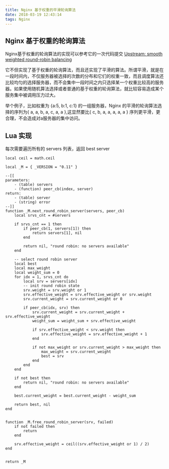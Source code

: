```yaml
---
title: Nginx 基于权重的平滑轮询算法
date: 2018-03-19 12:43:14
tags: Nginx
---
```


## Nginx 基于权重的轮询算法

Nginx基于权重的轮询算法的实现可以参考它的一次代码提交 [Upstream: smooth weighted round-robin balancing](https://github.com/phusion/nginx/commit/27e94984486058d73157038f7950a0a36ecc6e35)

它不但实现了基于权重的轮询算法，而且还实现了平滑的算法。所谓平滑，就是在一段时间内，不仅服务器被选择的次数的分布和它们的权重一致，而且调度算法还比较均匀的选择服务器，而不会集中一段时间之内只选择某一个权重比较高的服务器。如果使用随机算法选择或者普通的基于权重的轮询算法，就比较容易造成某个服务集中被调用压力过大。

举个例子，比如权重为 {a:5, b:1, c:1} 的一组服务器，Nginx 的平滑的轮询算法选择的序列为{ a, a, b, a, c, a, a },这显然要比{ c, b, a, a, a, a, a } 序列更平滑，更合理，不会造成对a服务器的集中访问。

## Lua 实现
每次需要遍历所有的 servers 列表，返回 best server

<!-- more -->

```
local ceil = math.ceil

local _M = { _VERSION = "0.11" }

--[[
parameters:
    - (table) servers
    - (function) peer_cb(index, server)
return:
    - (table) server
    - (string) error
--]]
function _M.next_round_robin_server(servers, peer_cb)
    local srvs_cnt = #servers

    if srvs_cnt == 1 then
        if peer_cb(1, servers[1]) then
            return servers[1], nil
        end

        return nil, "round robin: no servers available"
    end

    -- select round robin server
    local best
    local max_weight
    local weight_sum = 0
    for idx = 1, srvs_cnt do
        local srv = servers[idx]
        -- init round robin state
        srv.weight = srv.weight or 1
        srv.effective_weight = srv.effective_weight or srv.weight
        srv.current_weight = srv.current_weight or 0

        if peer_cb(idx, srv) then
            srv.current_weight = srv.current_weight + srv.effective_weight
            weight_sum = weight_sum + srv.effective_weight

            if srv.effective_weight < srv.weight then
                srv.effective_weight = srv.effective_weight + 1
            end

            if not max_weight or srv.current_weight > max_weight then
                max_weight = srv.current_weight
                best = srv
            end
        end
    end

    if not best then
        return nil, "round robin: no servers available"
    end

    best.current_weight = best.current_weight - weight_sum

    return best, nil
end


function _M.free_round_robin_server(srv, failed)
    if not failed then
        return
    end

    srv.effective_weight = ceil((srv.effective_weight or 1) / 2)
end


return _M

```
